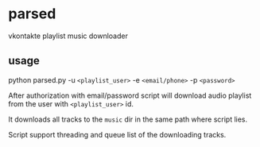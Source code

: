 parsed
======

vkontakte playlist music downloader

usage
-----
python parsed.py -u `<playlist_user>` -e `<email/phone>` -p `<password>`

After authorization with email/password script will download audio 
playlist from the user with `<playlist_user>` id.

It downloads all tracks to the `music` dir in the same path where script lies.

Script support threading and queue list of the downloading tracks.
